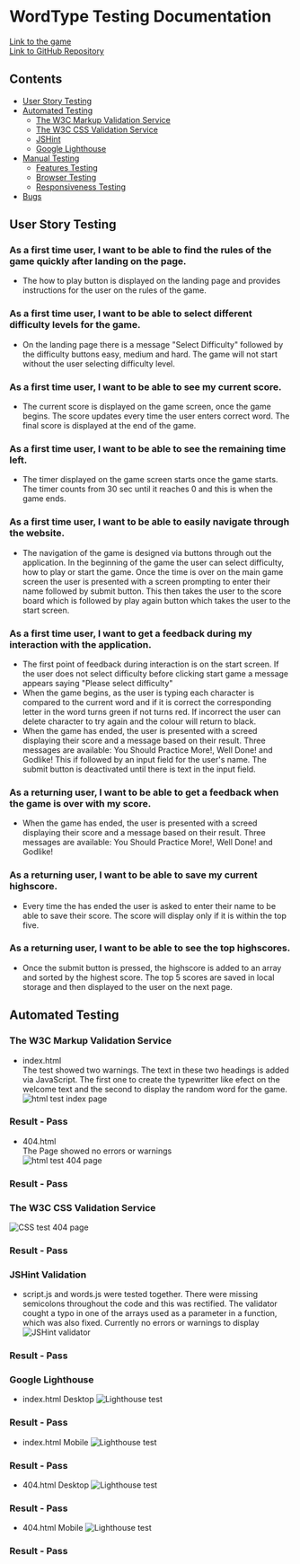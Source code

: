 # WordType Testing Documentation
[Link to the game](https://dayana-n.github.io/portfolio-project-2-word-type/) <br>
[Link to GitHub Repository](https://github.com/Dayana-N/portfolio-project-2-word-type)

## Contents
* [User Story Testing](#user-story-testing)
* [Automated Testing](#automated-testing)
  * [The W3C Markup Validation Service](#the-w3c-markup-validation-service)
  * [The W3C CSS Validation Service](#the-w3c-css-validation-service)
  * [JSHint](#JSHint)
  * [Google Lighthouse](#google-lighthouse)
* [Manual Testing](#manual-testing)
  * [Features Testing](#features-testing)
  * [Browser Testing](#browser-testing)
  * [Responsiveness Testing ](#responsiveness-testing)
* [Bugs](#bugs)
  
## User Story Testing
### As a first time user, I want to be able to find the rules of the game quickly after landing on the page.
- The how to play button is displayed on the landing page and provides instructions for the user on the rules of the game. 
### As a first time user, I want to be able to select different difficulty levels for the game. 
- On the landing page there is a message "Select Difficulty" followed by the difficulty buttons easy, medium and hard. The game will not start without the user selecting difficulty level.
### As a first time user, I want to be able to see my current score.
- The current score is displayed on the game screen, once the game begins. The score updates every time the user enters correct word. The final score is displayed at the end of the game. 
### As a first time user, I want to be able to see the remaining time left.
- The timer displayed on the game screen starts once the game starts. The timer counts from 30 sec until it reaches 0 and this is when the game ends.
### As a first time user, I want to be able to easily navigate through the website.
- The navigation of the game is designed via buttons through out the application. In the beginning of the game the user can select difficulty, how to play or start the game. Once the time is over on the main game screen the user is presented with a screen prompting to enter their name followed by submit button. This then takes the user to the score board which is followed by play again button which takes the user to the start screen. 
### As a first time user, I want to get a feedback during my interaction with the application.
- The first point of feedback during interaction is on the start screen. If the user does not select difficulty before clicking start game a message appears saying "Please select difficulty"
- When the game begins, as the user is typing each character is compared to the current word and if it is correct the corresponding letter in the word turns green if not turns red. If incorrect the user can delete character to try again and the colour will return to black. 
- When the game has ended, the user is presented with a screed displaying their score and a message based on their result. Three messages are available: You Should Practice More!, Well Done! and Godlike! This if followed by an input field for the user's name. The submit button is deactivated until there is text in the input field.
### As a returning user, I want to be able to get a feedback when the game is over with my score.
- When the game has ended, the user is presented with a screed displaying their score and a message based on their result. Three messages are available: You Should Practice More!, Well Done! and Godlike!
### As a returning user, I want to be able to save my current highscore.
- Every time the has ended the user is asked to enter their name to be able to save their score. The score will display only if it is within the top five.
### As a returning user, I want to be able to see the top highscores. 
- Once the submit button is pressed, the highscore is added to an array and sorted by the highest score. The top 5 scores are saved in local storage and then displayed to the user on the next page.
## Automated Testing
### The W3C Markup Validation Service
- index.html <br>
The test showed two warnings. The text in these two headings is added via JavaScript. The first one to create the typewritter like efect on the welcome text and the second to display the random word for the game. 
![html test index page](./assets/images/testing/html-test-index.PNG)
### Result - Pass
- 404.html <br>
The Page showed no errors or warnings <br>
![html test 404 page](./assets/images/testing/html-test-404.PNG)
### Result - Pass
### The W3C CSS Validation Service
![CSS test 404 page](./assets/images/testing/css-test.PNG)
### Result - Pass
### JSHint Validation
- script.js and words.js were tested together. There were missing semicolons throughout the code and this was rectified. The validator cought a typo in one of the arrays used as a parameter in a function, which was also fixed. Currently no errors or warnings to display <br>
![JSHint validator](./assets/images/testing/jshint.PNG)
### Result - Pass

### Google Lighthouse
- index.html Desktop
![Lighthouse test](./assets/images/testing/lighthouse-index-desktop.PNG)
### Result - Pass

- index.html Mobile
![Lighthouse test](./assets/images/testing/lighthouse-index-mobile.PNG)
### Result - Pass

- 404.html Desktop 
![Lighthouse test](./assets/images/testing/lighthouse-404-desktop.PNG)
### Result - Pass

- 404.html Mobile
![Lighthouse test](./assets/images/testing/lighthouse-404-mobile.PNG)
### Result - Pass
